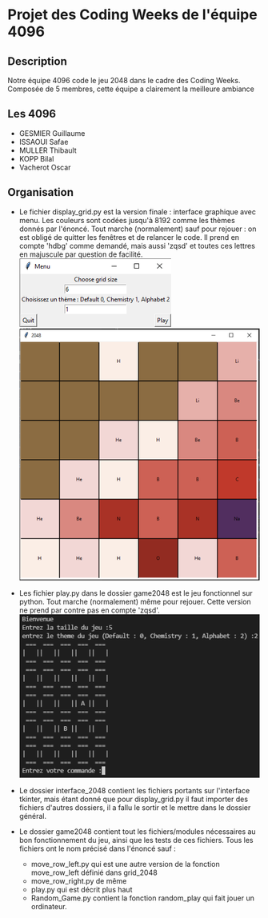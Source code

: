 # Projet des Coding Weeks de l'équipe 4096

## Description
Notre équipe 4096 code le jeu 2048 dans le cadre des Coding Weeks.
Composée de 5 membres, cette équipe a clairement la meilleure ambiance

## Les 4096
* GESMIER Guillaume
* ISSAOUI Safae
* MULLER Thibault
* KOPP Bilal
* Vacherot Oscar

## Organisation
* Le fichier display_grid.py est la version finale : interface graphique avec menu. Les couleurs sont codées jusqu'à 8192 comme les thèmes donnés par l'énoncé. Tout marche (normalement) sauf pour rejouer : on est obligé de quitter les fenêtres et de relancer le code. Il prend en compte 'hdbg' comme demandé, mais aussi 'zqsd' et toutes ces lettres en majuscule par question de facilité.
![alt text](Photos_ReadMe/Menu.png)
![alt text](Photos_ReadMe/Interface.png)


* Les fichier play.py dans le dossier game2048 est le jeu fonctionnel sur python. Tout marche (normalement) même pour rejouer. Cette version ne prend par contre pas en compte 'zqsd'.
![alt text](Photos_ReadMe/Jeu.png)

* Le dossier interface_2048 contient les fichiers portants sur l'interface tkinter, mais étant donné que pour display_grid.py il faut importer des fichiers d'autres dossiers, il a fallu le sortir et le mettre dans le dossier général.

* Le dossier game2048 contient tout les fichiers/modules nécessaires au bon fonctionnement du jeu, ainsi que les tests de ces fichiers. Tous les fichiers ont le nom précisé dans l'énoncé sauf :
    * move_row_left.py qui est une autre version de la fonction move_row_left définié dans grid_2048
    * move_row_right.py de même
    * play.py qui est décrit plus haut
    * Random_Game.py contient la fonction random_play qui fait jouer un ordinateur.